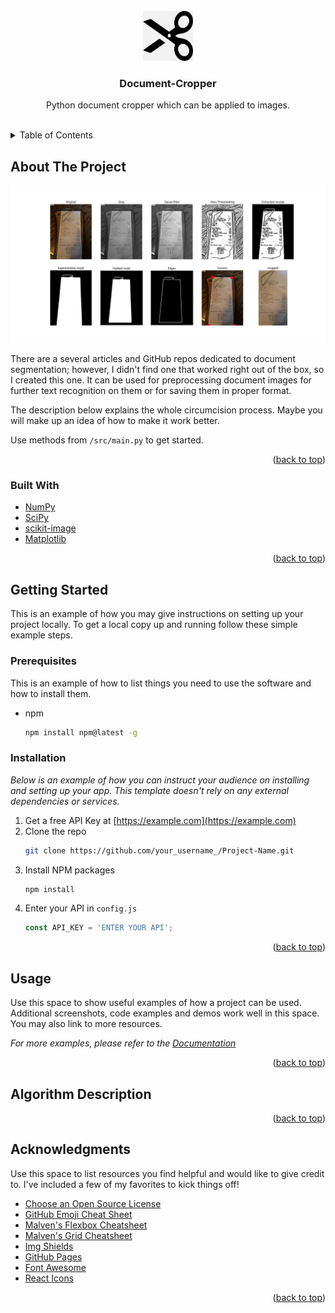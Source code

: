 <div id="top"></div>

<!-- PROJECT LOGO -->
<br />
<div align="center">
  <a>
    <img src="docs/scissors.png" alt="Logo" width="80" height="80">
  </a>

  <h3 align="center">Document-Cropper</h3>

  <p align="center">
    Python document cropper which can be applied to images.
    <br />
    <br />
  </p>
</div>



<!-- TABLE OF CONTENTS -->
<details>
  <summary>Table of Contents</summary>
  <ol>
    <li>
      <a href="#about-the-project">About The Project</a>
      <ul>
        <li><a href="#built-with">Built With</a></li>
      </ul>
    </li>
    <li>
      <a href="#getting-started">Getting Started</a>
      <ul>
        <li><a href="#prerequisites">Prerequisites</a></li>
        <li><a href="#installation">Installation</a></li>
      </ul>
    </li>
    <li><a href="#usage">Usage</a></li>
    <li><a href="#algorithm-description">Algorithm Description</a></li>
    <li><a href="#acknowledgments">Acknowledgments</a></li>
  </ol>
</details>



<!-- ABOUT THE PROJECT -->
## About The Project

![image info](docs/example_pipeline.jpg)


There are a several articles and GitHub repos dedicated to document segmentation; however, I didn't find one that worked right out of the box, so I created this one. It can be used for preprocessing document images for further text recognition on them or for saving them in proper format.

The description below explains the whole circumcision process. Maybe you will make up an idea of how to make it work better.

Use methods from `/src/main.py` to get started.

<p align="right">(<a href="#top">back to top</a>)</p>



### Built With

* [NumPy](https://numpy.org/)
* [SciPy](https://scipy.org/)
* [scikit-image](https://scikit-image.org/)
* [Matplotlib](https://matplotlib.org/)


<p align="right">(<a href="#top">back to top</a>)</p>



<!-- GETTING STARTED -->
## Getting Started

This is an example of how you may give instructions on setting up your project locally.
To get a local copy up and running follow these simple example steps.

### Prerequisites

This is an example of how to list things you need to use the software and how to install them.
* npm
  ```sh
  npm install npm@latest -g
  ```

### Installation

_Below is an example of how you can instruct your audience on installing and setting up your app. This template doesn't rely on any external dependencies or services._

1. Get a free API Key at [https://example.com](https://example.com)
2. Clone the repo
   ```sh
   git clone https://github.com/your_username_/Project-Name.git
   ```
3. Install NPM packages
   ```sh
   npm install
   ```
4. Enter your API in `config.js`
   ```js
   const API_KEY = 'ENTER YOUR API';
   ```

<p align="right">(<a href="#top">back to top</a>)</p>



<!-- USAGE EXAMPLES -->
## Usage

Use this space to show useful examples of how a project can be used. Additional screenshots, code examples and demos work well in this space. You may also link to more resources.

_For more examples, please refer to the [Documentation](https://example.com)_

<p align="right">(<a href="#top">back to top</a>)</p>



<!-- ALGORITHM DESCRIPTION -->
## Algorithm Description
<p align="right">(<a href="#top">back to top</a>)</p>




<!-- ACKNOWLEDGMENTS -->
## Acknowledgments

Use this space to list resources you find helpful and would like to give credit to. I've included a few of my favorites to kick things off!

* [Choose an Open Source License](https://choosealicense.com)
* [GitHub Emoji Cheat Sheet](https://www.webpagefx.com/tools/emoji-cheat-sheet)
* [Malven's Flexbox Cheatsheet](https://flexbox.malven.co/)
* [Malven's Grid Cheatsheet](https://grid.malven.co/)
* [Img Shields](https://shields.io)
* [GitHub Pages](https://pages.github.com)
* [Font Awesome](https://fontawesome.com)
* [React Icons](https://react-icons.github.io/react-icons/search)

<p align="right">(<a href="#top">back to top</a>)</p>